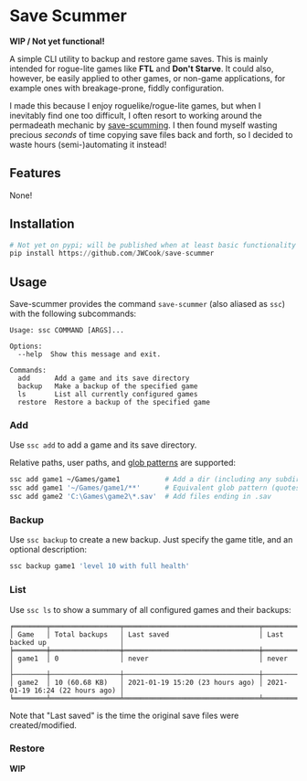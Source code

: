 # Save Scummer
**WIP / Not yet functional!**

A simple CLI utility to backup and restore game saves.
This is mainly intended for rogue-lite games like **FTL** and **Don't Starve**.
It could also, however, be easily applied to other games, or non-game applications, for example
ones with breakage-prone, fiddly configuration.

I made this because I enjoy roguelike/rogue-lite games, but when I inevitably find one too difficult,
I often resort to working around the permadeath mechanic by
[save-scumming](https://tvtropes.org/pmwiki/pmwiki.php/Main/SaveScumming).
I then found myself wasting precious _seconds_ of time copying save files back and forth,
so I decided to waste hours (semi-)automating it instead!

## Features
None!

## Installation
```python
# Not yet on pypi; will be published when at least basic functionality is working 
pip install https://github.com/JWCook/save-scummer
```

## Usage
Save-scummer provides the command `save-scummer` (also aliased as `ssc`) with the following subcommands:

```
Usage: ssc COMMAND [ARGS]...

Options:
  --help  Show this message and exit.

Commands:
  add      Add a game and its save directory
  backup   Make a backup of the specified game
  ls       List all currently configured games
  restore  Restore a backup of the specified game
```

### Add
Use `ssc add` to add a game and its save directory.

Relative paths, user paths, and [glob patterns](https://en.wikipedia.org/wiki/Glob_(programming))
are supported:
```bash
ssc add game1 ~/Games/game1           # Add a dir (including any subdirs)
ssc add game1 '~/Games/game1/**'      # Equivalent glob pattern (quotes required)
ssc add game2 'C:\Games\game2\*.sav'  # Add files ending in .sav
````

### Backup
Use `ssc backup` to create a new backup. Just specify the game title, and an optional description:
```bash
ssc backup game1 'level 10 with full health'
```

### List
Use `ssc ls` to show a summary of all configured games and their backups:
```
╒════════╤═════════════════╤═════════════════════════════════╤═════════════════════════════════╕
│ Game   │ Total backups   │ Last saved                      │ Last backed up                  │
╞════════╪═════════════════╪═════════════════════════════════╪═════════════════════════════════╡
│ game1  │ 0               │ never                           │ never                           │
├────────┼─────────────────┼─────────────────────────────────┼─────────────────────────────────┤
│ game2  │ 10 (60.68 KB)   │ 2021-01-19 15:20 (23 hours ago) │ 2021-01-19 16:24 (22 hours ago) │
╘════════╧═════════════════╧═════════════════════════════════╧═════════════════════════════════╛
```

Note that "Last saved" is the time the original save files were created/modified.

### Restore
**WIP**




